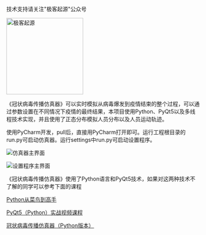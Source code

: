 技术支持请关注"极客起源"公众号

<img src="https://github.com/geekori/virus_covid19/blob/master/pictures/code.jpg" alt="极客起源" width="200" height="200"  />


《冠状病毒传播仿真器》可以实时模拟从病毒爆发到疫情结束的整个过程，可以通过参数设置在不同情况下疫情的最终结果，本项目使用Python、PyQt5以及多线程技术实现，并且使用了正态分布模拟人员分布以及人员运动轨迹。

使用PyCharm开发，pull后，直接用PyCharm打开即可。运行工程根目录的run.py可启动仿真器。运行settings中run.py可启动设置程序。


![仿真器主界面](https://github.com/geekori/virus_covid19/blob/master/pictures/main.png "仿真器主界面")


![设置程序主界面](https://github.com/geekori/virus_covid19/blob/master/pictures/settings.png "设置程序主界面")


《冠状病毒传播仿真器》使用了Python语言和PyQt5技术，如果对这两种技术不了解的同学可以参考下面的课程


[Python从菜鸟到高手](https://ke.qq.com/course/390456?tuin=a22a65ce)

[PyQt5（Python）实战视频课程](https://ke.qq.com/course/374285?tuin=a22a65ce)

[冠状病毒传播仿真器（Python版本）](https://ke.qq.com/course/1045964?tuin=a22a65ce#term_id=101141873)
